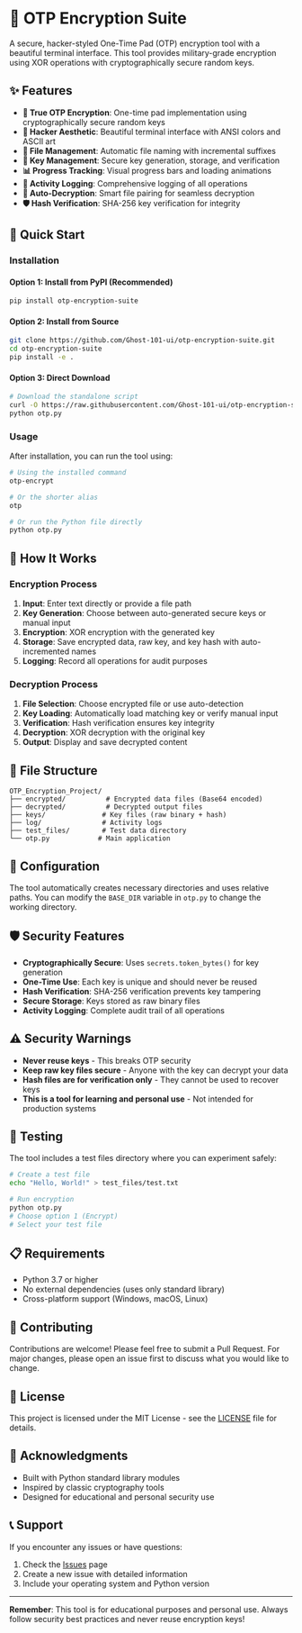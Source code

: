 # 🔐 OTP Encryption Suite

A secure, hacker-styled One-Time Pad (OTP) encryption tool with a beautiful terminal interface. This tool provides military-grade encryption using XOR operations with cryptographically secure random keys.

## ✨ Features

- **🔐 True OTP Encryption**: One-time pad implementation using cryptographically secure random keys
- **🎨 Hacker Aesthetic**: Beautiful terminal interface with ANSI colors and ASCII art
- **📁 File Management**: Automatic file naming with incremental suffixes
- **🔑 Key Management**: Secure key generation, storage, and verification
- **📊 Progress Tracking**: Visual progress bars and loading animations
- **📝 Activity Logging**: Comprehensive logging of all operations
- **🔄 Auto-Decryption**: Smart file pairing for seamless decryption
- **🛡️ Hash Verification**: SHA-256 key verification for integrity

## 🚀 Quick Start

### Installation

#### Option 1: Install from PyPI (Recommended)
```bash
pip install otp-encryption-suite
```

#### Option 2: Install from Source
```bash
git clone https://github.com/Ghost-101-ui/otp-encryption-suite.git
cd otp-encryption-suite
pip install -e .
```

#### Option 3: Direct Download
```bash
# Download the standalone script
curl -O https://raw.githubusercontent.com/Ghost-101-ui/otp-encryption-suite/main/otp.py
python otp.py
```

### Usage

After installation, you can run the tool using:

```bash
# Using the installed command
otp-encrypt

# Or the shorter alias
otp

# Or run the Python file directly
python otp.py
```

## 🎯 How It Works

### Encryption Process
1. **Input**: Enter text directly or provide a file path
2. **Key Generation**: Choose between auto-generated secure keys or manual input
3. **Encryption**: XOR encryption with the generated key
4. **Storage**: Save encrypted data, raw key, and key hash with auto-incremented names
5. **Logging**: Record all operations for audit purposes

### Decryption Process
1. **File Selection**: Choose encrypted file or use auto-detection
2. **Key Loading**: Automatically load matching key or verify manual input
3. **Verification**: Hash verification ensures key integrity
4. **Decryption**: XOR decryption with the original key
5. **Output**: Display and save decrypted content

## 📁 File Structure

```
OTP_Encryption_Project/
├── encrypted/          # Encrypted data files (Base64 encoded)
├── decrypted/          # Decrypted output files
├── keys/              # Key files (raw binary + hash)
├── log/               # Activity logs
├── test_files/        # Test data directory
└── otp.py            # Main application
```

## 🔧 Configuration

The tool automatically creates necessary directories and uses relative paths. You can modify the `BASE_DIR` variable in `otp.py` to change the working directory.

## 🛡️ Security Features

- **Cryptographically Secure**: Uses `secrets.token_bytes()` for key generation
- **One-Time Use**: Each key is unique and should never be reused
- **Hash Verification**: SHA-256 verification prevents key tampering
- **Secure Storage**: Keys stored as raw binary files
- **Activity Logging**: Complete audit trail of all operations

## ⚠️ Security Warnings

- **Never reuse keys** - This breaks OTP security
- **Keep raw key files secure** - Anyone with the key can decrypt your data
- **Hash files are for verification only** - They cannot be used to recover keys
- **This is a tool for learning and personal use** - Not intended for production systems

## 🧪 Testing

The tool includes a test files directory where you can experiment safely:

```bash
# Create a test file
echo "Hello, World!" > test_files/test.txt

# Run encryption
python otp.py
# Choose option 1 (Encrypt)
# Select your test file
```

## 📋 Requirements

- Python 3.7 or higher
- No external dependencies (uses only standard library)
- Cross-platform support (Windows, macOS, Linux)

## 🤝 Contributing

Contributions are welcome! Please feel free to submit a Pull Request. For major changes, please open an issue first to discuss what you would like to change.

## 📄 License

This project is licensed under the MIT License - see the [LICENSE](LICENSE) file for details.

## 🙏 Acknowledgments

- Built with Python standard library modules
- Inspired by classic cryptography tools
- Designed for educational and personal security use

## 📞 Support

If you encounter any issues or have questions:

1. Check the [Issues](https://github.com/Ghost-101-ui/otp-encryption-suite/issues) page
2. Create a new issue with detailed information
3. Include your operating system and Python version

---

**Remember**: This tool is for educational purposes and personal use. Always follow security best practices and never reuse encryption keys!

